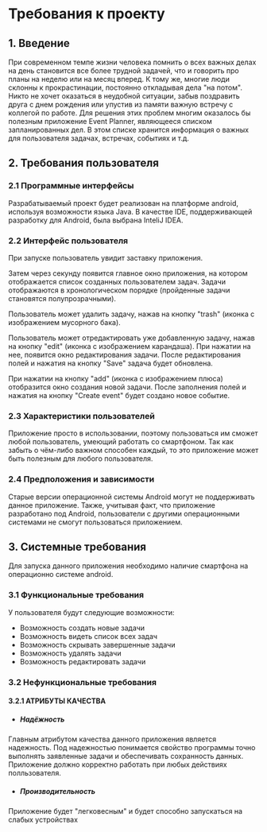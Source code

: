 # Требования к проекту
## 1. Введение
При современном темпе жизни человека помнить о всех важных делах на день становится все более трудной задачей, что и говорить про планы на неделю или на месяц вперед. К тому же, многие люди склонны к прокрастинации, постоянно откладывая дела "на потом". Никто не хочет оказаться в неудобной ситуации, забыв поздравить друга с днем рождения или упустив из памяти важную встречу с коллегой по работе. Для решения этих проблем многим оказалось бы полезным приложение Event Planner, являющееся списком запланированных дел. В этом списке хранится информация о важных для пользователя задачах, встречах, событиях и т.д.
## 2. Требования пользователя
### 2.1 Программные интерфейсы
Разрабатываемый проект будет реализован на платформе android, используя возможности языка Java. В качестве IDE, поддерживающей разработку для Android, была выбрана InteliJ IDEA.
### 2.2 Интерфейс пользователя
 При запуске пользователь увидит заставку приложения.
 
 Затем через секунду появится главное окно приложения, на котором отображается список созданных пользователем задач. Задачи отображаются в хронологическом порядке (пройденные задачи становятся полупрозрачными). 
 
 Пользователь может удалить задачу, нажав на кнопку "trash" (иконка с изображением мусорного бака).
 
 Пользователь может отредактировать уже добавленную задачу, нажав на кнопку "edit" (иконка с изображением карандаша). При нажатии  на нее, появится окно редактирования задачи. После редактирования полей и нажатия на кнопку "Save" задача будет обновлена.
 
 При нажатии на кнопку "add" (иконка с изображением плюса) отобразится окно создания новой задачи. После заполнения полей и нажатия на кнопку "Create event" будет создано новое событие.
### 2.3 Характеристики пользователей
Приложение просто в использовании, поэтому пользоваться им сможет любой пользователь, умеющий работать со смартфоном. Так как забыть о чём-либо важном способен каждый, то это приложение может быть полезным для любого пользователя.
### 2.4 Предположения и зависимости
Старые версии операционной системы Android могут не поддерживать данное приложение. Также, учитывая факт, что приложение разработано под Android, пользователи с другими операционными системами не смогут пользоваться приложением.
## 3. Системные требования
Для запуска данного приложения необходимо наличие смартфона на операционно системе android. 
### 3.1 Функциональные требования
У пользователя будут следующие возможности:
- Возможность создать новые задачи
- Возможность видеть список всех задач
- Возможность скрывать завершенные задачи
- Возможность удалять задачи
- Возможность редактировать задачи

### 3.2 Нефункциональные требования
#### 3.2.1 АТРИБУТЫ КАЧЕСТВА
 - ##### Надёжность
Главным атрибутом качества данного приложения является надежность. Под надежностью понимается свойство программы точно выполнять заявленные задачи и обеспечивать сохранность данных. Приложение должно корректно работать при любых действиях полльзователя. 
 - ##### Производительность
Приложение будет "легковесным" и будет способно запускаться на слабых устройствах

